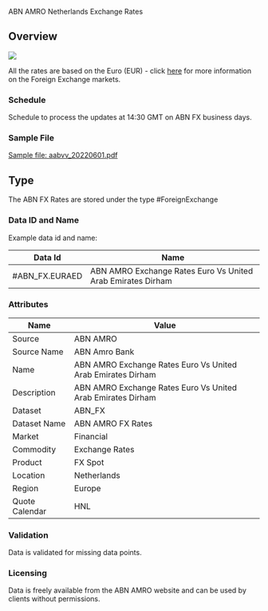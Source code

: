 ABN AMRO Netherlands Exchange Rates

## Overview

![](/img/data/abn.png)

All the rates are based on the Euro (EUR) - click [here](/docs/data/fx) for more information on the Foreign Exchange markets.


### Schedule

Schedule to process the updates at 14:30 GMT on ABN FX business days.

### Sample File
[Sample file: aabvv_20220601.pdf](pathname:///file-samples/aabvv_20220601.pdf)


## Type

The ABN FX Rates are stored under the type #ForeignExchange

### Data ID and Name

Example data id and name:

|Data Id|Name|
|-|-|
|#ABN\_FX\.EURAED|ABN AMRO Exchange Rates Euro Vs United Arab Emirates Dirham|

### Attributes

|Name|Value|
|-|-|
|Source|ABN AMRO|
|Source Name|ABN Amro Bank|
|Name|ABN AMRO Exchange Rates Euro Vs United Arab Emirates Dirham|
|Description|ABN AMRO Exchange Rates Euro Vs United Arab Emirates Dirham|
|Dataset|ABN_FX|
|Dataset Name|ABN AMRO FX Rates|
|Market|Financial|
|Commodity|Exchange Rates|
|Product|FX Spot|
|Location|Netherlands|
|Region|Europe|
|Quote Calendar|HNL|

### Validation

Data is validated for missing data points.

### Licensing

Data is freely available from the ABN AMRO website and can be used by clients without permissions.


